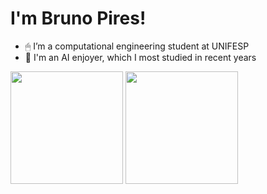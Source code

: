 # I'm Bruno Pires!

- 🖱 I’m a computational engineering student at UNIFESP
- 🦾 I'm an AI enjoyer, which I most studied in recent years


<div>  
  <img height="180em" src="https://github-readme-stats.vercel.app/api?username=psbruno&show_icons=true&include_all_commits=true&count_private=true"/>
  <img height="180em" src="https://github-readme-stats.vercel.app/api/top-langs/?username=psbruno&layout=compact&langs_count=7&"/>
</div><br>

